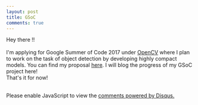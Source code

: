 ```yaml
---
layout: post
title: GSoC
comments: true
---
```


Hey there !! <br><br>
I'm applying for Google Summer of Code 2017 under [OpenCV](https://www.opencv.org) where
I plan to work on the task of object detection by developing highly compact models. You can find my proposal [here](https://docs.google.com/document/d/1zUxaQ4WYM211WaS17Dbe1jHlNeN7Twt0Aws5tt1zKXU/edit?usp=sharing). I will blog the progress of my GSoC project here! <br>
That's it for now!
<br><br>
<div id="disqus_thread"></div>
<script>

/**
*  RECOMMENDED CONFIGURATION VARIABLES: EDIT AND UNCOMMENT THE SECTION BELOW TO INSERT DYNAMIC VALUES FROM YOUR PLATFORM OR CMS.
*  LEARN WHY DEFINING THESE VARIABLES IS IMPORTANT: https://disqus.com/admin/universalcode/#configuration-variables*/
/*
var disqus_config = function () {
this.page.url = PAGE_URL;  // Replace PAGE_URL with your page's canonical URL variable
this.page.identifier = PAGE_IDENTIFIER; // Replace PAGE_IDENTIFIER with your page's unique identifier variable
};
*/
(function() { // DON'T EDIT BELOW THIS LINE
var d = document, s = d.createElement('script');
s.src = 'https://kvmanohar22-github-io.disqus.com/embed.js';
s.setAttribute('data-timestamp', +new Date());
(d.head || d.body).appendChild(s);
})();
</script>
<noscript>Please enable JavaScript to view the <a href="https://disqus.com/?ref_noscript">comments powered by Disqus.</a></noscript>
